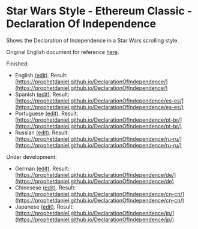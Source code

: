 # Star Wars Style - Ethereum Classic - Declaration Of Independence

Shows the Declaration of Independence in a Star Wars scrolling style.

Original English document for reference [here](https://ethereumclassic.github.io/assets/ETC_Declaration_of_Independence.pdf).

Finished:
- English     [(edit)](https://github.com/ProphetDaniel/DeclarationOfIndependence/blob/gh-pages/index.html). Result: [https://prophetdaniel.github.io/DeclarationOfIndependence/](https://prophetdaniel.github.io/DeclarationOfIndependence/)
- Spanish     [(edit)](https://github.com/ProphetDaniel/DeclarationOfIndependence/blob/gh-pages/es-es/index.html). Result: [https://prophetdaniel.github.io/DeclarationOfIndependence/es-es/](https://prophetdaniel.github.io/DeclarationOfIndependence/es-es/)
- Portuguese  [(edit)](https://github.com/ProphetDaniel/DeclarationOfIndependence/blob/gh-pages/pt-br/index.html). Result: [https://prophetdaniel.github.io/DeclarationOfIndependence/pt-br/](https://prophetdaniel.github.io/DeclarationOfIndependence/pt-br/)
- Russian     [(edit)](https://github.com/ProphetDaniel/DeclarationOfIndependence/blob/gh-pages/ru-ru/index.html). Result: [https://prophetdaniel.github.io/DeclarationOfIndependence/ru-ru/](https://prophetdaniel.github.io/DeclarationOfIndependence/ru-ru/)

Under development:
- German      [(edit)](https://github.com/ProphetDaniel/DeclarationOfIndependence/blob/gh-pages/de/index.html). Result: [https://prophetdaniel.github.io/DeclarationOfIndependence/de/](https://prophetdaniel.github.io/DeclarationOfIndependence/de)
- Chinesese   [(edit)](https://github.com/ProphetDaniel/DeclarationOfIndependence/blob/gh-pages/cn-cn/index.html). Result: [https://prophetdaniel.github.io/DeclarationOfIndependence/cn-cn/](https://prophetdaniel.github.io/DeclarationOfIndependence/cn-cn/)
- Japanese    [(edit)](https://github.com/ProphetDaniel/DeclarationOfIndependence/blob/gh-pages/jp/index.html). Result: [https://prophetdaniel.github.io/DeclarationOfIndependence/jp/](https://prophetdaniel.github.io/DeclarationOfIndependence/jp/)
